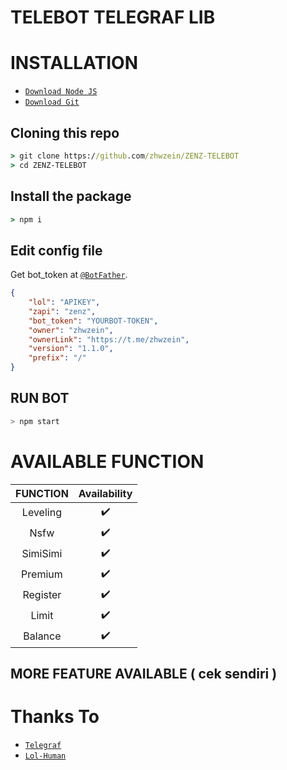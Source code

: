 # TELEBOT TELEGRAF LIB

# INSTALLATION
* [`Download Node JS`](https://nodejs.org/en/download/)
* [`Download Git`](https://git-scm.com/download/win)


## Cloning this repo
```cmd
> git clone https://github.com/zhwzein/ZENZ-TELEBOT
> cd ZENZ-TELEBOT
```

## Install the package
```cmd
> npm i
```

## Edit config file
Get bot_token at [`@BotFather`](http://t.me/BotFather).
```json
{
    "lol": "APIKEY",
    "zapi": "zenz",
    "bot_token": "YOURBOT-TOKEN",
    "owner": "zhwzein",
    "ownerLink": "https://t.me/zhwzein",
    "version": "1.1.0",
    "prefix": "/"
}
```
## RUN BOT
```bash
> npm start
```

# AVAILABLE FUNCTION

|      FUNCTION  | Availability |
| :-----------------: | :----------: |
| Leveling    |      ✔️      |
| Nsfw    |      ✔️      |
| SimiSimi    |      ✔️      |
| Premium    |      ✔️      |
| Register    |      ✔️      |
| Limit    |      ✔️      |
| Balance    |      ✔️      |

## MORE FEATURE AVAILABLE ( cek sendiri )

# Thanks To
* [`Telegraf`](https://github.com/telegraf/telegraf)
* [`Lol-Human`](https://github.com/LoL-Human)

